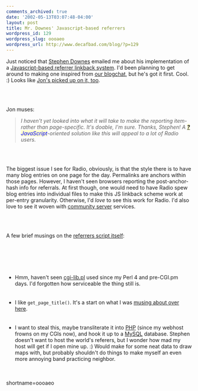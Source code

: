 ```yaml
---
comments_archived: true
date: '2002-05-13T03:07:48-04:00'
layout: post
title: Mr. Downes' Javascript-based referrers
wordpress_id: 129
wordpress_slug: oooaeo
wordpress_url: http://www.decafbad.com/blog/?p=129
---
```

<p>
Just noticed that <a href="http://www.downes.ca/">Stephen Downes</a> emailed me about his implementation of a <a href="http://www.downes.ca/referrers.htm">Javascript-based referrer linkback system</a>.  I'd been planning to get around to making one inspired from <a href="http://www.decafbad.com/news_archives/000141.phtml">our blogchat</a>, but he's got it first.  Cool.  :)  Looks like <a href="http://radio.weblogs.com/0100887/2002/05/12.html#a234">Jon's picked up on it, too</a>.  
</p>
<br /><br />
<p>
Jon muses:<blockquote><i>I haven't yet looked into what it will take to make the reporting item- rather than page-specific. It's doable, I'm sure. Thanks, Stephen! A <span style='background : #FFFFCE;'><a href="http://www.decafbad.com/twiki/bin/edit/Main/JavaScript?topicparent=Main.FilterData"><b>?</b></a><font color="#0000FF">JavaScript</font></span>-oriented solution like this will appeal to a lot of Radio users.</i></blockquote>
</p>
<br /><br />
<p>
The biggest issue I see for Radio, obviously, is that the style there is to have many blog entries on one page for the day.  Permalinks are anchors within those pages.  However, I haven't seen browsers reporting the post-anchor-hash info for referrals.  At first though, one would need to have Radio spew blog entries into individual files to make this JS linkback scheme work at per-entry granularity.  Otherwise, I'd <i>love</i> to see this work for Radio.  I'd also love to see it woven with <a href="http://rcs.userland.com/">community server</a> services.
</p>
<br /><br />
<p>
A few brief musings on the <a href="http://www.downes.ca/referrers.txt">referrers script itself</a>:
</p>
<br /><br />
<ul>
<br /><br />
<li>
Hmm, haven't seen <a href="http://cgi-lib.berkeley.edu/">cgi-lib.pl</a> used since my Perl 4 and pre-CGI.pm days.  I'd forgotten how serviceable the thing still is.
</li>
<br /><br />
<li>
I like <code>get_page_title()</code>.  It's a start on what I was <a href="http://www.decafbad.com/news_archives/000142.phtml">musing about over here</a>.
</li>
<br /><br />
<li>
I want to steal this, maybe transliterate it into <a href="http://www.decafbad.com/twiki/bin/view/Main/PHP">PHP</a> (since my webhost frowns on my CGIs now), and hook it up to a <a href="http://www.decafbad.com/twiki/bin/view/Main/MySQL">MySQL</a> database.  Stephen doesn't want to host the world's referers, but I wonder how mad my host will get if I open mine up.  :)  Would make for some neat data to draw maps with, but probably shouldn't do things to make myself an even more annoying band practicing neighbor.
</li>
<br /><br />
</ul>
<!--more-->
shortname=oooaeo

